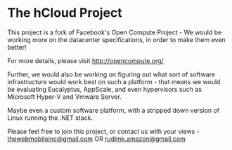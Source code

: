 # The hCloud Project

This project is a fork of Facebook's Open Compute Project - We would be working more on the datacenter specifications, in order to make them even better!

For more details, please visit http://opencompute.org/

Further, we would also be working on figuring out what sort of software infrastructure would work best on such a platform - that means we would be evaluating Eucalyptus, AppScale, and even hypervisors such as Microsoft Hyper-V and Vmware Server.

Maybe even a custom software platform, with a stripped down version of Linux running the .NET stack. 

Please feel free to join this project, or contact us with your views - thewebmobileinc@gmail.com OR rudimk.amazon@gmail.com


